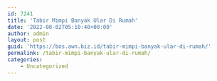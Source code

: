 ```yaml
---
id: 7241
title: 'Tabir Mimpi Banyak Ular Di Rumah'
date: '2022-08-02T05:10:40+00:00'
author: admin
layout: post
guid: 'https://bos.awn.biz.id/tabir-mimpi-banyak-ular-di-rumah/'
permalink: /tabir-mimpi-banyak-ular-di-rumah/
categories:
    - Uncategorized
---
```


